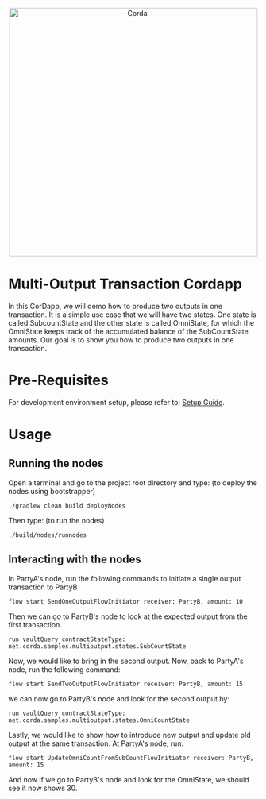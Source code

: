 <p align="center">
  <img src="https://www.corda.net/wp-content/uploads/2016/11/fg005_corda_b.png" alt="Corda" width="500">
</p>

# Multi-Output Transaction Cordapp

In this CorDapp, we will demo how to produce two outputs in one transaction. 
It is a simple use case that we will have two states. One state is called 
SubcountState and the other state is called OmniState, for which the OmniState keeps track of the accumulated balance of 
the SubCountState amounts. Our goal is to show you how to produce two outputs in one transaction.

# Pre-Requisites

For development environment setup, please refer to: [Setup Guide](https://docs.r3.com/en/platform/corda/4.9/community/getting-set-up.html).

# Usage

## Running the nodes

Open a terminal and go to the project root directory and type: (to deploy the nodes using bootstrapper)
```
./gradlew clean build deployNodes
```
Then type: (to run the nodes)
```
./build/nodes/runnodes
```

## Interacting with the nodes
In PartyA's node, run the following commands to initiate a single output transaction to PartyB
```
flow start SendOneOutputFlowInitiator receiver: PartyB, amount: 10
```
Then we can go to PartyB's node to look at the expected output from the first transaction.
```
run vaultQuery contractStateType: net.corda.samples.multioutput.states.SubCountState
```
Now, we would like to bring in the second output. Now, back to PartyA's node, run the following command: 
```
flow start SendTwoOutputFlowInitiator receiver: PartyB, amount: 15
```
we can now go to PartyB's node and look for the second output by: 
```
run vaultQuery contractStateType: net.corda.samples.multioutput.states.OmniCountState
```
Lastly, we would like to show how to introduce new output and update old output at the same transaction. At PartyA's node, run: 
```
flow start UpdateOmniCountFromSubCountFlowInitiator receiver: PartyB, amount: 15
```
And now if we go to PartyB's node and look for the OmniState, we should see it now shows 30.






